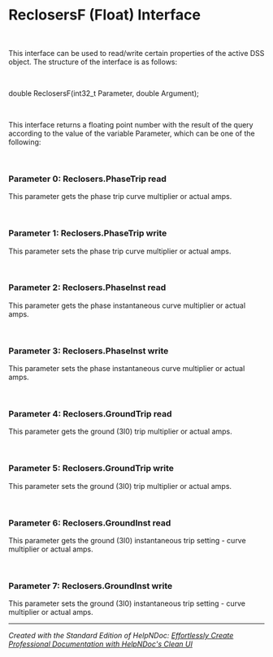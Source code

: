 # ReclosersF (Float) Interface

&nbsp;

This interface can be used to read/write certain properties of the active DSS object. The structure of the interface is as follows:

&nbsp;

double ReclosersF(int32\_t Parameter, double Argument);

&nbsp;

This interface returns a floating point number with the result of the query according to the value of the variable Parameter, which can be one of the following:

&nbsp;

### Parameter 0: Reclosers.PhaseTrip read

This parameter gets the phase trip curve multiplier or actual amps.

&nbsp;

### Parameter 1: Reclosers.PhaseTrip write

This parameter sets the phase trip curve multiplier or actual amps.

&nbsp;

### Parameter 2: Reclosers.PhaseInst read

This parameter gets the phase instantaneous curve multiplier or actual amps.

&nbsp;

### Parameter 3: Reclosers.PhaseInst write

This parameter sets the phase instantaneous curve multiplier or actual amps.

&nbsp;

### Parameter 4: Reclosers.GroundTrip read

This parameter gets the ground (3I0) trip multiplier or actual amps.

&nbsp;

### Parameter 5: Reclosers.GroundTrip write

This parameter sets the ground (3I0) trip multiplier or actual amps.

&nbsp;

### Parameter 6: Reclosers.GroundInst read

This parameter gets the ground (3I0) instantaneous trip setting - curve multiplier or actual amps.

&nbsp;

### Parameter 7: Reclosers.GroundInst write

This parameter sets the ground (3I0) instantaneous trip setting - curve multiplier or actual amps.


***
_Created with the Standard Edition of HelpNDoc: [Effortlessly Create Professional Documentation with HelpNDoc's Clean UI](<https://www.helpndoc.com/feature-tour/stunning-user-interface/>)_
